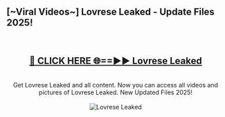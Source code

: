 <h2>[~Viral Videos~] Lovrese Leaked - Update Files 2025!</h2>
<br>
<div align="center">
<h2><a href="https://betterlinks.top/A2PfLJ" rel="nofollow">🔴 CLICK HERE 🌐==►► Lovrese Leaked</a></h2>
<br>
Get Lovrese Leaked and all content. Now you can access all videos and pictures of Lovrese Leaked. New Updated Files 2025!
<br>
<br>
<a href="https://betterlinks.top/A2PfLJ" rel="nofollow" data-target="animated-image.originalLink"><img src="https://i.ibb.co.com/WyWwxjT/player-gif2.gif" alt="Lovrese Leaked" style="max-width: 100%; display: inline-block;" data-target="animated-image.originalImage"></a>
</div>
<br>
